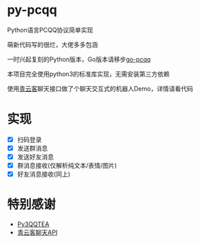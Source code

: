 # py-pcqq
Python语言PCQQ协议简单实现 

萌新代码写的很烂，大佬多多包涵

一时兴起复刻的Python版本，Go版本请移步[go-pcqq](https://github.com/DawnNights/go-pcqq)

本项目完全使用python3的标准库实现，无需安装第三方依赖

使用[青云客](http://api.qingyunke.com)聊天接口做了个聊天交互式的机器人Demo，详情请看代码

# 实现
- [x] 扫码登录
- [x] 发送群消息
- [x] 发送好友消息
- [x] 群消息接收(仅解析纯文本/表情/图片)
- [x] 好友消息接收(同上)

# 特别感谢
- [Py3QQTEA](https://github.com/ColasDAD/Py3QQTEA)
- [青云客聊天API](http://api.qingyunke.com)
